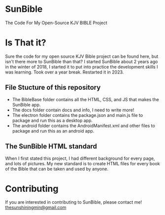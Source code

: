 # SunBible

The Code For My Open-Source KJV BIBLE Project

# Is That it?
Sure the code for my open source KJV Bible project can be found here, but isn't there more to SunBible than that?
I started SunBible about 2 years ago in the winter of 2018, I started it to put into practice the development skills I was learning.
Took over a year break.
Restarted it in 2023.

## File Stucture of this repository

- The BibleBase folder contains all the HTML, CSS, and JS that makes the SunBible app.
- The docs folder contain docs and info, I need to write more!
- The electron folder contains the package.json and main.js file to package and run this as a desktop app.
- The android folder contains the AndroidManifest.xml and other files to package and run this as an android app.

## The SunBible HTML standard
When I first stated this project, I had different background for every page, and lots of pictures.
My new standard is to create HTML files for every book of the Bible that can be taken and used by anyone.

# Contributing
If you are interested in contributing to SunBible, please contact me!
[thesunshiningmin@gmail.com](thesunshiningmin@gmail.com)

